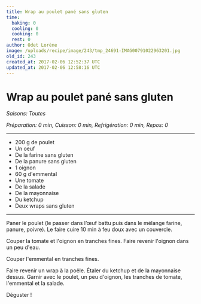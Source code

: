```yaml
---
title: Wrap au poulet pané sans gluten
time:
  baking: 0
  cooling: 0
  cooking: 0
  rest: 0
author: Odet Lorène
image: /uploads/recipe/image/243/tmp_24691-IMAG00791022963201.jpg
old_id: 243
created_at: 2017-02-06 12:52:37 UTC
updated_at: 2017-02-06 12:58:16 UTC
---
```


# Wrap au poulet pané sans gluten

_Saisons: Toutes_

_Préparation: 0 min, Cuisson: 0 min, Refrigération: 0 min, Repos: 0_

---

- 200 g de poulet
- Un oeuf
- De la farine sans gluten
- De la panure sans gluten
- 1 oignon
- 60 g d'emmental
- Une tomate
- De la salade
- De la mayonnaise
- Du ketchup
- Deux wraps sans gluten

---

Paner le poulet (le passer dans l’œuf battu puis dans le mélange farine, panure, poivre). Le faire cuire 10 min à feu doux avec un couvercle.

Couper la tomate et l'oignon en tranches fines. Faire revenir l'oignon dans un peu d'eau.

Couper l'emmental en tranches fines.

Faire revenir un wrap à la poêle. Étaler du ketchup et de la mayonnaise dessus. Garnir avec le poulet, un peu d'oignon, les tranches de tomate, l'emmental et la salade.

Déguster !
